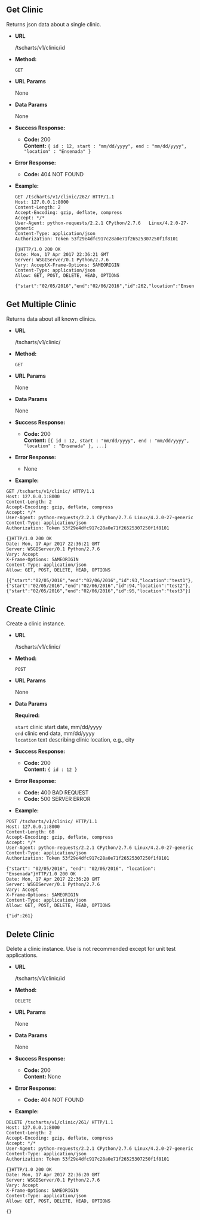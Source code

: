 **Get Clinic**
----
  Returns json data about a single clinic.

* **URL**

  /tscharts/v1/clinic/id

* **Method:**

  `GET`
  
*  **URL Params**

   None

* **Data Params**

  None

* **Success Response:**

  * **Code:** 200 <br />
    **Content:** `{ id : 12, start : "mm/dd/yyyy", end : "mm/dd/yyyy", "location" : "Ensenada" }`
 
* **Error Response:**

  * **Code:** 404 NOT FOUND

* **Example:**

  ```
  GET /tscharts/v1/clinic/262/ HTTP/1.1
  Host: 127.0.0.1:8000
  Content-Length: 2
  Accept-Encoding: gzip, deflate, compress
  Accept: */*
  User-Agent: python-requests/2.2.1 CPython/2.7.6   Linux/4.2.0-27-generic
  Content-Type: application/json
  Authorization: Token 53f29e4dfc917c28a0e71f26525307250f1f8101

  {}HTTP/1.0 200 OK
  Date: Mon, 17 Apr 2017 22:36:21 GMT
  Server: WSGIServer/0.1 Python/2.7.6
  Vary: AcceptX-Frame-Options: SAMEORIGIN
  Content-Type: application/json
  Allow: GET, POST, DELETE, HEAD, OPTIONS

  {"start":"02/05/2016","end":"02/06/2016","id":262,"location":"Ensenada"}
  ```
  
**Get Multiple Clinic**
----
  Returns data about all known clinics.

* **URL**

  /tscharts/v1/clinic/

* **Method:**

  `GET`
  
*  **URL Params**

   None

* **Data Params**

  None

* **Success Response:**

  * **Code:** 200 <br />
    **Content:** `[{ id : 12, start : "mm/dd/yyyy", end : "mm/dd/yyyy", "location" : "Ensenada" }, ...]`
 
* **Error Response:**

  * None

* **Example:**

```
GET /tscharts/v1/clinic/ HTTP/1.1
Host: 127.0.0.1:8000
Content-Length: 2
Accept-Encoding: gzip, deflate, compress
Accept: */*
User-Agent: python-requests/2.2.1 CPython/2.7.6 Linux/4.2.0-27-generic
Content-Type: application/json
Authorization: Token 53f29e4dfc917c28a0e71f26525307250f1f8101

{}HTTP/1.0 200 OK
Date: Mon, 17 Apr 2017 22:36:21 GMT
Server: WSGIServer/0.1 Python/2.7.6
Vary: Accept
X-Frame-Options: SAMEORIGIN
Content-Type: application/json
Allow: GET, POST, DELETE, HEAD, OPTIONS

[{"start":"02/05/2016","end":"02/06/2016","id":93,"location":"test1"},{"start":"02/05/2016","end":"02/06/2016","id":94,"location":"test2"},{"start":"02/05/2016","end":"02/06/2016","id":95,"location":"test3"}]
```
  
**Create Clinic**
----
  Create a clinic instance.

* **URL**

  /tscharts/v1/clinic/

* **Method:**

  `POST`
  
*  **URL Params**

   None

* **Data Params**

   **Required:**
 
   `start` clinic start date, mm/dd/yyyy<br />
   `end` clinic end data, mm/dd/yyyy<br />
   `location` text describing clinic location, e.g., city


* **Success Response:**

  * **Code:** 200 <br />
    **Content:** `{ id : 12 }`
 
* **Error Response:**

  * **Code:** 400 BAD REQUEST<br />
  * **Code:** 500 SERVER ERROR

* **Example:**

```
POST /tscharts/v1/clinic/ HTTP/1.1
Host: 127.0.0.1:8000
Content-Length: 68
Accept-Encoding: gzip, deflate, compress
Accept: */*
User-Agent: python-requests/2.2.1 CPython/2.7.6 Linux/4.2.0-27-generic
Content-Type: application/json
Authorization: Token 53f29e4dfc917c28a0e71f26525307250f1f8101

{"start": "02/05/2016", "end": "02/06/2016", "location": "Ensenada"}HTTP/1.0 200 OK
Date: Mon, 17 Apr 2017 22:36:20 GMT
Server: WSGIServer/0.1 Python/2.7.6
Vary: Accept
X-Frame-Options: SAMEORIGIN
Content-Type: application/json
Allow: GET, POST, DELETE, HEAD, OPTIONS

{"id":261}
```
**Delete Clinic**
----
  Delete a clinic instance. Use is not recommended except for unit test applications.

* **URL**

  /tscharts/v1/clinic/id

* **Method:**

  `DELETE`
  
*  **URL Params**

   None

* **Data Params**

  None

* **Success Response:**

  * **Code:** 200 <br />
    **Content:** None
 
* **Error Response:**

  * **Code:** 404 NOT FOUND

* **Example:**

```
DELETE /tscharts/v1/clinic/261/ HTTP/1.1
Host: 127.0.0.1:8000
Content-Length: 2
Accept-Encoding: gzip, deflate, compress
Accept: */*
User-Agent: python-requests/2.2.1 CPython/2.7.6 Linux/4.2.0-27-generic
Content-Type: application/json
Authorization: Token 53f29e4dfc917c28a0e71f26525307250f1f8101

{}HTTP/1.0 200 OK
Date: Mon, 17 Apr 2017 22:36:20 GMT
Server: WSGIServer/0.1 Python/2.7.6
Vary: Accept
X-Frame-Options: SAMEORIGIN
Content-Type: application/json
Allow: GET, POST, DELETE, HEAD, OPTIONS

{}
```
